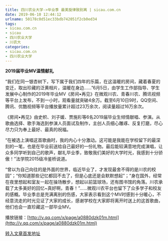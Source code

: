 ```yaml
---
title: 四川农业大学->毕业季 最美旋律致别离 | sicau.com.cn
date: 2019-06-10 12:44:12
urlname: 50178c0d51ec33bdb742051f2cb0ed34
tags: 
- sicau.com.cn
- sicau
- 四川农业大学
- 川农大
categories:
- sicau.com.cn
- 四川农业大学
---
```



**2019届毕业MV温情献礼**

“我们在同一银杏树下，写下属于我们四年的乐篇，在这温暖的房间，藏着春夏的变迁，取出珍藏的泛黄相片，温暖在身边……”6月5日，由学生工作部指导、学生发展中心制作的2019年毕业MV《房间•再见》在微观川农、青春川农、腾讯视频等平台上发布，不到一小时，观看量就突破4余万。截至6月10日9时，QQ空间、腾讯、优酷视频等平台播放量累计超过23万余次，阅读量超过16万余次。

《房间•再见》由史帜、刘子媛、贾施羏等6名2019届毕业生倾情献唱、参演。从歌曲选择、歌手海选到参演人员面试及制作，主创人员细心雕琢、反复打磨，尽心尽力只为奉上最好、最真的祝福。

“在被选上演唱这首歌曲时，我的内心十分激动。这可能是我能在学校留下的最深刻的一笔，也是在毕业前送给自己最好的一份礼物。最后能较满意地完成演唱，让众多同学听到自己的歌声，献礼毕业季，致敬我们美好的大学时光，我感到十分骄傲！”法学院2015级冷鉴桥说道。

“曾以为自己向往的是外面的世界，临近毕业了，才发现最舍不得的是川农的校园”；“你知道那些记忆都回不去了，但是心底还是会默默想起”；“身在国外，经常在夜里想起和室友一起在操场散步，想起以前篮球场，还有图书馆的角落。川农承载了太多美好的回忆~真好啊，青春！”……微观川农平台也留下了众多学子和校友的感概。毕业季总是充满离别的伤感，大家表示看到这个MV时感到十分暖心，不经意流走的时光见证了大家的成长，感谢学校在大家即将离开时送上的这首歌曲，他们也会一直珍藏这一部毕业MV。

播放链接：[http://v.qq.com/x/page/a0880dzk01m.html](http://v.qq.com/x/page/a0880dzk01m.html)





[转入文章首发地址](https://news.sicau.edu.cn/info/1078/51995.htm)